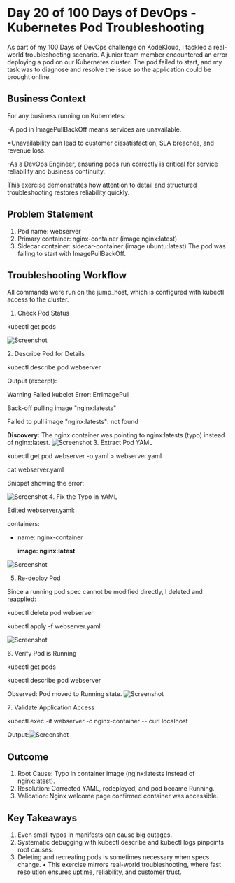 # Day 20 of 100 Days of DevOps - Kubernetes Pod Troubleshooting
As part of my 100 Days of DevOps challenge on KodeKloud, I tackled a real-world troubleshooting scenario. A junior team member encountered an error deploying a pod on our Kubernetes cluster. The pod failed to start, and my task was to diagnose and resolve the issue so the application could be brought online.

## Business Context
For any business running on Kubernetes:

-A pod in ImagePullBackOff means services are unavailable.

=Unavailability can lead to customer dissatisfaction, SLA breaches, and revenue loss.

-As a DevOps Engineer, ensuring pods run correctly is critical for service reliability and business continuity.

This exercise demonstrates how attention to detail and structured troubleshooting restores reliability quickly.

## Problem Statement
1. Pod name: webserver
2. Primary container: nginx-container (image nginx:latest)
3. Sidecar container: sidecar-container (image ubuntu:latest)
The pod was failing to start with ImagePullBackOff.

## Troubleshooting Workflow
All commands were run on the jump_host, which is configured with kubectl access to the cluster.

1. Check Pod Status

kubectl get pods

![Screenshot](screenshots/pod-list.png)

2️. Describe Pod for Details

kubectl describe pod webserver

Output (excerpt):

Warning  Failed     kubelet  Error: ErrImagePull

Back-off pulling image "nginx:latests"

Failed to pull image "nginx:latests": not found

**Discovery:** The nginx container was pointing to nginx:latests (typo) instead of nginx:latest.
![Screenshot](screenshots/pod-describe.png)
3️. Extract Pod YAML

kubectl get pod webserver -o yaml > webserver.yaml

cat webserver.yaml

Snippet showing the error:

![Screenshot](screenshots/yaml-before.png)
4️. Fix the Typo in YAML

Edited webserver.yaml:

containers:

  - name: nginx-container
  
    **image: nginx:latest**

![Screenshot](screenshots/yaml-fixed.png)

5. Re-deploy Pod

Since a running pod spec cannot be modified directly, I deleted and reapplied:

kubectl delete pod webserver

kubectl apply -f webserver.yaml

![Screenshot](screenshots/apply-fix.png)

6️. Verify Pod is Running

kubectl get pods

kubectl describe pod webserver

Observed: Pod moved to Running state.
![Screenshot](screenshots/pod-running.png)

7️. Validate Application Access

kubectl exec -it webserver -c nginx-container -- curl localhost

Output:![Screenshot](screenshots/nginx-access.png)

## Outcome
1. Root Cause: Typo in container image (nginx:latests instead of nginx:latest).
2. Resolution: Corrected YAML, redeployed, and pod became Running.
3. Validation: Nginx welcome page confirmed container was accessible.

## Key Takeaways
1. Even small typos in manifests can cause big outages.
2. Systematic debugging with kubectl describe and kubectl logs pinpoints root causes.
3. Deleting and recreating pods is sometimes necessary when specs change.
•	This exercise mirrors real-world troubleshooting, where fast resolution ensures uptime, reliability, and customer trust.
